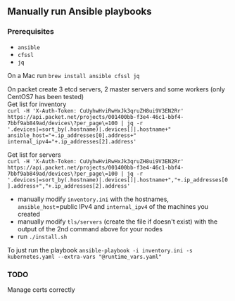 ## Manually run Ansible playbooks
### Prerequisites
* `ansible`
* `cfssl`
* `jq`

On a Mac run `brew install ansible cfssl jq`

On packet create 3 etcd servers, 2 master servers and some workers (only CentOS7 has been tested)  
Get list for inventory  
`curl -H 'X-Auth-Token: CuUyhwHviRwHxJk3qruZH8ui9V3EN2Rr' https://api.packet.net/projects/001400bb-f3e4-46c1-bbf4-7bbf9ab849ad/devices\?per_page\=100 | jq -r '.devices|=sort_by(.hostname)|.devices[]|.hostname+" ansible_host="+.ip_addresses[0].address+" internal_ipv4="+.ip_addresses[2].address'`

Get list for servers  
`curl -H 'X-Auth-Token: CuUyhwHviRwHxJk3qruZH8ui9V3EN2Rr' https://api.packet.net/projects/001400bb-f3e4-46c1-bbf4-7bbf9ab849ad/devices\?per_page\=100 | jq -r '.devices|=sort_by(.hostname)|.devices[]|.hostname+","+.ip_addresses[0].address+","+.ip_addresses[2].address'`

* manually modify `inventory.ini` with the hostnames, `ansible_host`=public IPv4 and `internal_ipv4` of the machines you created
* manually modify `tls/servers` (create the file if doesn't exist) with the output of the 2nd command above for your nodes
* run `./install.sh`

To just run the playbook
`ansible-playbook -i inventory.ini -s kubernetes.yaml --extra-vars "@runtime_vars.yaml"`

### TODO
Manage certs correctly
